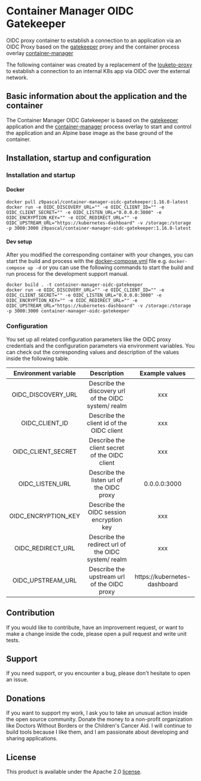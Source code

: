 # Container Manager OIDC Gatekeeper

OIDC proxy container to establish a connection to an application via an OIDC Proxy based on the [gatekeeper](https://github.com/gogatekeeper/gatekeeper) proxy and the container process overlay [container-manager](https://github.com/ZPascal/container-manager)

The following container was created by a replacement of the [louketo-proxy](https://github.com/louketo/louketo-proxy) to establish a connection to an internal K8s app via OIDC over the external network.

## Basic information about the application and the container
The Container Manager OIDC Gatekeeper is based on the [gatekeeper](https://github.com/gogatekeeper/gatekeeper) application and the [container-manager](https://github.com/ZPascal/container-manager) process overlay to start and control the application and an Alpine base image as the base ground of the container.

## Installation, startup and configuration
### Installation and startup
#### Docker
```
docker pull z9pascal/container-manager-oidc-gatekeeper:1.16.0-latest
docker run -e OIDC_DISCOVERY_URL="" -e OIDC_CLIENT_ID="" -e OIDC_CLIENT_SECRET="" -e OIDC_LISTEN_URL="0.0.0.0:3000" -e OIDC_ENCRYPTION_KEY="" -e OIDC_REDIRECT_URL="" -e OIDC_UPSTREAM_URL="https://kubernetes-dashboard" -v /storage:/storage -p 3000:3000 z9pascal/container-manager-oidc-gatekeeper:1.16.0-latest
```

#### Dev setup
After you modified the corresponding container with your changes, you can start the build and process with the [docker-compose.yml](docker-compose.yml) file e.g. `docker-compose up -d` or you can use the following commands to start the build and run process for the development support manual.
```
docker build . -t container-manager-oidc-gatekeeper
docker run -e OIDC_DISCOVERY_URL="" -e OIDC_CLIENT_ID="" -e OIDC_CLIENT_SECRET="" -e OIDC_LISTEN_URL="0.0.0.0:3000" -e OIDC_ENCRYPTION_KEY="" -e OIDC_REDIRECT_URL="" -e OIDC_UPSTREAM_URL="https://kubernetes-dashboard" -v /storage:/storage -p 3000:3000 container-manager-oidc-gatekeeper
```

### Configuration
You set up all related configuration parameters like the OIDC proxy credentials and the configuration parameters via environment variables. You can check out the corresponding values and description of the values inside the following table.

| Environment variable |                     Description                      |        Example values        |
|:--------------------:|:----------------------------------------------------:|:----------------------------:|
|  OIDC_DISCOVERY_URL  | Describe the discovery url of the OIDC system/ realm |             xxx              |
|    OIDC_CLIENT_ID    |      Describe the client id of the OIDC client       |             xxx              |
|  OIDC_CLIENT_SECRET  |    Describe the client secret of the OIDC client     |             xxx              |
|   OIDC_LISTEN_URL    |      Describe the listen url of the OIDC proxy       |         0.0.0.0:3000         |
| OIDC_ENCRYPTION_KEY  |       Describe the OIDC session encryption key       |             xxx              |
|  OIDC_REDIRECT_URL   | Describe the redirect url of the OIDC system/ realm  |             xxx              |
|  OIDC_UPSTREAM_URL   |     Describe the upstream url of the OIDC proxy      | https://kubernetes-dashboard |

## Contribution

If you would like to contribute, have an improvement request, or want to make a change inside the code, please open a pull request and write unit tests.

## Support
If you need support, or you encounter a bug, please don't hesitate to open an issue.

## Donations
If you want to support my work, I ask you to take an unusual action inside the open source community. Donate the money to a non-profit organization like Doctors Without Borders or the Children's Cancer Aid. I will continue to build tools because I like them, and I am passionate about developing and sharing applications.

## License

This product is available under the Apache 2.0 [license](LICENSE).
